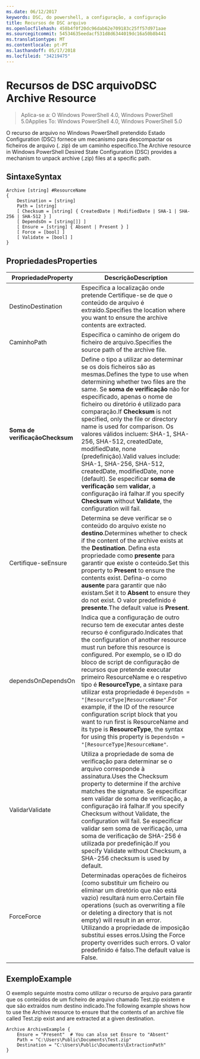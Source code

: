 ```yaml
---
ms.date: 06/12/2017
keywords: DSC, do powershell, a configuração, a configuração
title: Recursos de DSC arquivo
ms.openlocfilehash: 458b4f0f20dc96dab62e709183c25ff57d971aae
ms.sourcegitcommit: 54534635eedacf531d8d6344019dc16a50b8b441
ms.translationtype: MT
ms.contentlocale: pt-PT
ms.lasthandoff: 05/17/2018
ms.locfileid: "34219475"
---
```

# <a name="dsc-archive-resource"></a><span data-ttu-id="8c60d-103">Recursos de DSC arquivo</span><span class="sxs-lookup"><span data-stu-id="8c60d-103">DSC Archive Resource</span></span>

> <span data-ttu-id="8c60d-104">Aplica-se a: O Windows PowerShell 4.0, Windows PowerShell 5.0</span><span class="sxs-lookup"><span data-stu-id="8c60d-104">Applies To: Windows PowerShell 4.0, Windows PowerShell 5.0</span></span>

<span data-ttu-id="8c60d-105">O recurso de arquivo no Windows PowerShell pretendido Estado Configuration (DSC) fornece um mecanismo para descompactar os ficheiros de arquivo (. zip) de um caminho específico.</span><span class="sxs-lookup"><span data-stu-id="8c60d-105">The Archive resource in Windows PowerShell Desired State Configuration (DSC) provides a mechanism to unpack archive (.zip) files at a specific path.</span></span>

## <a name="syntax"></a><span data-ttu-id="8c60d-106">Sintaxe</span><span class="sxs-lookup"><span data-stu-id="8c60d-106">Syntax</span></span>
```MOF
Archive [string] #ResourceName
{
    Destination = [string]
    Path = [string]
    [ Checksum = [string] { CreatedDate | ModifiedDate | SHA-1 | SHA-256 | SHA-512 } ]
    [ DependsOn = [string[]] ]
    [ Ensure = [string] { Absent | Present } ]
    [ Force = [bool] ]
    [ Validate = [bool] ]
}
```

## <a name="properties"></a><span data-ttu-id="8c60d-107">Propriedades</span><span class="sxs-lookup"><span data-stu-id="8c60d-107">Properties</span></span>

|  <span data-ttu-id="8c60d-108">Propriedade</span><span class="sxs-lookup"><span data-stu-id="8c60d-108">Property</span></span>  |  <span data-ttu-id="8c60d-109">Descrição</span><span class="sxs-lookup"><span data-stu-id="8c60d-109">Description</span></span>   |
|---|---|
| <span data-ttu-id="8c60d-110">Destino</span><span class="sxs-lookup"><span data-stu-id="8c60d-110">Destination</span></span>| <span data-ttu-id="8c60d-111">Especifica a localização onde pretende Certifique-se de que o conteúdo de arquivo é extraído.</span><span class="sxs-lookup"><span data-stu-id="8c60d-111">Specifies the location where you want to ensure the archive contents are extracted.</span></span>|
| <span data-ttu-id="8c60d-112">Caminho</span><span class="sxs-lookup"><span data-stu-id="8c60d-112">Path</span></span>| <span data-ttu-id="8c60d-113">Especifica o caminho de origem do ficheiro de arquivo.</span><span class="sxs-lookup"><span data-stu-id="8c60d-113">Specifies the source path of the archive file.</span></span>|
| <span data-ttu-id="8c60d-114">__Soma de verificação__</span><span class="sxs-lookup"><span data-stu-id="8c60d-114">__Checksum__</span></span>| <span data-ttu-id="8c60d-115">Define o tipo a utilizar ao determinar se os dois ficheiros são as mesmas.</span><span class="sxs-lookup"><span data-stu-id="8c60d-115">Defines the type to use when determining whether two files are the same.</span></span> <span data-ttu-id="8c60d-116">Se __soma de verificação__ não for especificado, apenas o nome de ficheiro ou diretório é utilizado para comparação.</span><span class="sxs-lookup"><span data-stu-id="8c60d-116">If __Checksum__ is not specified, only the file or directory name is used for comparison.</span></span> <span data-ttu-id="8c60d-117">Os valores válidos incluem: SHA-1, SHA-256, SHA-512, createdDate, modifiedDate, none (predefinição).</span><span class="sxs-lookup"><span data-stu-id="8c60d-117">Valid values include: SHA-1, SHA-256, SHA-512, createdDate, modifiedDate, none (default).</span></span> <span data-ttu-id="8c60d-118">Se especificar __soma de verificação__ sem __validar__, a configuração irá falhar.</span><span class="sxs-lookup"><span data-stu-id="8c60d-118">If you specify __Checksum__ without __Validate__, the configuration will fail.</span></span>|
| <span data-ttu-id="8c60d-119">Certifique-se</span><span class="sxs-lookup"><span data-stu-id="8c60d-119">Ensure</span></span>| <span data-ttu-id="8c60d-120">Determina se deve verificar se o conteúdo do arquivo existe no __destino__.</span><span class="sxs-lookup"><span data-stu-id="8c60d-120">Determines whether to check if the content of the archive exists at the __Destination__.</span></span> <span data-ttu-id="8c60d-121">Defina esta propriedade como __presente__ para garantir que existe o conteúdo.</span><span class="sxs-lookup"><span data-stu-id="8c60d-121">Set this property to __Present__ to ensure the contents exist.</span></span> <span data-ttu-id="8c60d-122">Defina-o como __ausente__ para garantir que não existam.</span><span class="sxs-lookup"><span data-stu-id="8c60d-122">Set it to __Absent__ to ensure they do not exist.</span></span> <span data-ttu-id="8c60d-123">O valor predefinido é __presente__.</span><span class="sxs-lookup"><span data-stu-id="8c60d-123">The default value is __Present__.</span></span>|
| <span data-ttu-id="8c60d-124">dependsOn</span><span class="sxs-lookup"><span data-stu-id="8c60d-124">DependsOn</span></span> | <span data-ttu-id="8c60d-125">Indica que a configuração de outro recurso tem de executar antes deste recurso é configurado.</span><span class="sxs-lookup"><span data-stu-id="8c60d-125">Indicates that the configuration of another resource must run before this resource is configured.</span></span> <span data-ttu-id="8c60d-126">Por exemplo, se o ID do bloco de script de configuração de recursos que pretende executar primeiro ResourceName e o respetivo tipo é __ResourceType__, a sintaxe para utilizar esta propriedade é `DependsOn = "[ResourceType]ResourceName"`.</span><span class="sxs-lookup"><span data-stu-id="8c60d-126">For example, if the ID of the resource configuration script block that you want to run first is ResourceName and its type is __ResourceType__, the syntax for using this property is `DependsOn = "[ResourceType]ResourceName"`.</span></span>|
| <span data-ttu-id="8c60d-127">Validar</span><span class="sxs-lookup"><span data-stu-id="8c60d-127">Validate</span></span>| <span data-ttu-id="8c60d-128">Utiliza a propriedade de soma de verificação para determinar se o arquivo corresponde à assinatura.</span><span class="sxs-lookup"><span data-stu-id="8c60d-128">Uses the Checksum property to determine if the archive matches the signature.</span></span> <span data-ttu-id="8c60d-129">Se especificar sem validar de soma de verificação, a configuração irá falhar.</span><span class="sxs-lookup"><span data-stu-id="8c60d-129">If you specify Checksum without Validate, the configuration will fail.</span></span> <span data-ttu-id="8c60d-130">Se especificar validar sem soma de verificação, uma soma de verificação de SHA-256 é utilizada por predefinição.</span><span class="sxs-lookup"><span data-stu-id="8c60d-130">If you specify Validate without Checksum, a SHA-256 checksum is used by default.</span></span>|
| <span data-ttu-id="8c60d-131">Force</span><span class="sxs-lookup"><span data-stu-id="8c60d-131">Force</span></span>| <span data-ttu-id="8c60d-132">Determinadas operações de ficheiros (como substituir um ficheiro ou eliminar um diretório que não está vazio) resultará num erro.</span><span class="sxs-lookup"><span data-stu-id="8c60d-132">Certain file operations (such as overwriting a file or deleting a directory that is not empty) will result in an error.</span></span> <span data-ttu-id="8c60d-133">Utilizando a propriedade de imposição substitui esses erros.</span><span class="sxs-lookup"><span data-stu-id="8c60d-133">Using the Force property overrides such errors.</span></span> <span data-ttu-id="8c60d-134">O valor predefinido é falso.</span><span class="sxs-lookup"><span data-stu-id="8c60d-134">The default value is False.</span></span>|

## <a name="example"></a><span data-ttu-id="8c60d-135">Exemplo</span><span class="sxs-lookup"><span data-stu-id="8c60d-135">Example</span></span>

<span data-ttu-id="8c60d-136">O exemplo seguinte mostra como utilizar o recurso de arquivo para garantir que os conteúdos de um ficheiro de arquivo chamado Test.zip existem e que são extraídos num destino indicado.</span><span class="sxs-lookup"><span data-stu-id="8c60d-136">The following example shows how to use the Archive resource to ensure that the contents of an archive file called Test.zip exist and are extracted at a given destination.</span></span>

```
Archive ArchiveExample {
    Ensure = "Present"  # You can also set Ensure to "Absent"
    Path = "C:\Users\Public\Documents\Test.zip"
    Destination = "C:\Users\Public\Documents\ExtractionPath"
}
```